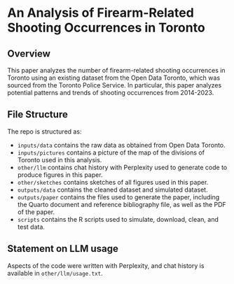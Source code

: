 # An Analysis of Firearm-Related Shooting Occurrences in Toronto

## Overview

This paper analyzes the number of firearm-related shooting occurrences in Toronto using an existing dataset from the Open Data Toronto, which was sourced from the Toronto Police Service. In particular, this paper analyzes potential patterns and trends of shooting occurrences from 2014-2023.

## File Structure

The repo is structured as:

-   `inputs/data` contains the raw data as obtained from Open Data Toronto.
-   `inputs/pictures` contains a picture of the map of the divisions of Toronto used in this analysis.
-   `other/llm` contains chat history with Perplexity used to generate code to produce figures in this paper.
-   `other/sketches` contains sketches of all figures used in this paper.
-   `outputs/data` contains the cleaned dataset and simulated dataset.
-   `outputs/paper` contains the files used to generate the paper, including the Quarto document and reference bibliography file, as well as the PDF of the paper.
-   `scripts` contains the R scripts used to simulate, download, clean, and test data.

## Statement on LLM usage

Aspects of the code were written with Perplexity, and chat history is available in `other/llm/usage.txt`.

